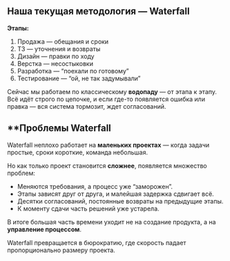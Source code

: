 ## **Наша текущая методология — Waterfall**

**Этапы:**
1. Продажа — обещания и сроки
2. ТЗ — уточнения и возвраты
3. Дизайн — правки по ходу
4. Верстка — несостыковки
5. Разработка — “поехали по готовому”
6. Тестирование — “ой, не так задумывали”

Сейчас мы работаем по классическому **водопаду** — от этапа к этапу.  
Всё идёт строго по цепочке, и если где-то появляется ошибка или правка — вся система тормозит, ждет согласований.

## **Проблемы Waterfall

Waterfall неплохо работает на **маленьких проектах** — когда задачи простые, сроки короткие, команда небольшая.

Но как только проект становится **сложнее**, появляется множество проблем:
- Меняются требования, а процесс уже “заморожен”.
- Этапы зависят друг от друга, и малейшая задержка сдвигает всё.
- Десятки согласований, постоянные возвраты на предыдущие этапы.
- К моменту сдачи часть решений уже устарела.

В итоге большая часть времени уходит не на создание продукта, а на **управление процессом**.

Waterfall превращается в бюрократию, где скорость падает пропорционально размеру проекта.